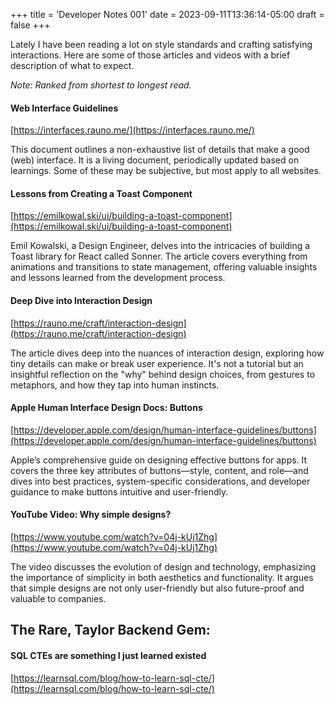 +++
title = 'Developer Notes 001'
date = 2023-09-11T13:36:14-05:00
draft = false
+++

Lately I have been reading a lot on style standards and crafting satisfying interactions. Here are some of those articles and videos with a brief description of what to expect.

_Note: Ranked from shortest to longest read._

#### Web Interface Guidelines

[https://interfaces.rauno.me/](https://interfaces.rauno.me/)
<br>

This document outlines a non-exhaustive list of details that make a good (web) interface. It is a living document, periodically updated based on learnings. Some of these may be subjective, but most apply to all websites.

#### Lessons from Creating a Toast Component

[https://emilkowal.ski/ui/building-a-toast-component](https://emilkowal.ski/ui/building-a-toast-component)
<br>

Emil Kowalski, a Design Engineer, delves into the intricacies of building a Toast library for React called Sonner. The article covers everything from animations and transitions to state management, offering valuable insights and lessons learned from the development process.

#### Deep Dive into Interaction Design

[https://rauno.me/craft/interaction-design](https://rauno.me/craft/interaction-design)
<br>

The article dives deep into the nuances of interaction design, exploring how tiny details can make or break user experience. It's not a tutorial but an insightful reflection on the "why" behind design choices, from gestures to metaphors, and how they tap into human instincts.

#### Apple Human Interface Design Docs: Buttons

[https://developer.apple.com/design/human-interface-guidelines/buttons](https://developer.apple.com/design/human-interface-guidelines/buttons)
<br>

Apple’s comprehensive guide on designing effective buttons for apps. It covers the three key attributes of buttons—style, content, and role—and dives into best practices, system-specific considerations, and developer guidance to make buttons intuitive and user-friendly.

#### YouTube Video: Why simple designs?

[https://www.youtube.com/watch?v=04j-kUj1Zhg](https://www.youtube.com/watch?v=04j-kUj1Zhg)
<br>

The video discusses the evolution of design and technology, emphasizing the importance of simplicity in both aesthetics and functionality. It argues that simple designs are not only user-friendly but also future-proof and valuable to companies.

## The Rare, Taylor Backend Gem:

#### SQL CTEs are something I just learned existed

[https://learnsql.com/blog/how-to-learn-sql-cte/](https://learnsql.com/blog/how-to-learn-sql-cte/)
